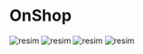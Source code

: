# OnShop
![resim](https://github.com/OguzEmreB/OnShop/assets/64134385/6bc39eba-3039-4096-8735-66aeceb1db39)
![resim](https://github.com/OguzEmreB/OnShop/assets/64134385/ae2e0162-12cb-488c-8278-c73422d7cc48)
![resim](https://github.com/OguzEmreB/OnShop/assets/64134385/990bbb09-cf23-48d7-ab69-cb13b936123d)
![resim](https://github.com/OguzEmreB/OnShop/assets/64134385/b823667a-6a32-4533-adea-216cae525100)






